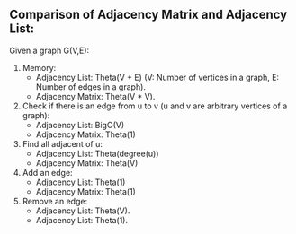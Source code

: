 ## Comparison of Adjacency Matrix and Adjacency List:  
  
Given a graph G(V,E):  
1. Memory:  
   - Adjacency List: Theta(V + E) (V: Number of vertices in a graph, E: Number of edges in a graph).  
   - Adjacency Matrix: Theta(V * V).  
2. Check if there is an edge from u to v (u and v are arbitrary vertices of a graph):  
   - Adjacency List: BigO(V)  
   - Adjacency Matrix: Theta(1)  
3. Find all adjacent of u:  
   - Adjacency List: Theta(degree(u))  
   - Adjacency Matrix: Theta(V)  
4. Add an edge:  
   - Adjacency List: Theta(1)  
   - Adjacency Matrix: Theta(1)  
5. Remove an edge:
   - Adjacency List: Theta(V).  
   - Adjacency List: Theta(1).  

